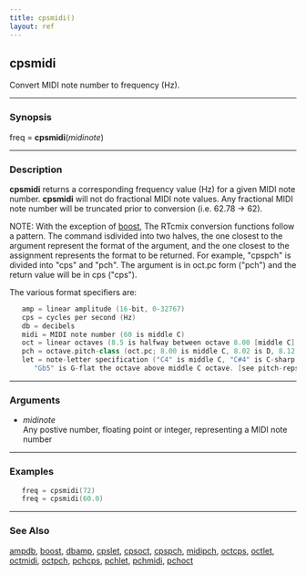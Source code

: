 ```yaml
---
title: cpsmidi()
layout: ref
---
```


## cpsmidi

Convert MIDI note number to frequency (Hz).

-----

### Synopsis

freq = **cpsmidi**(*midinote*)

-----

### Description

**cpsmidi** returns a corresponding frequency value (Hz) for a given
MIDI note number. **cpsmidi** will not do fractional MIDI note values.
Any fractional MIDI note number will be truncated prior to conversion
(i.e. 62.78 -\> 62).

NOTE: With the exception of [boost](boost.html), The RTcmix conversion
functions follow a pattern. The command isdivided into two halves, the
one closest to the argument represent the format of the argument, and
the one closest to the assignment represents the format to be returned.
For example, "cpspch" is divided into "cps" and "pch". The argument is
in oct.pc form ("pch") and the return value will be in cps ("cps").

The various format specifiers are:

```cpp
   amp = linear amplitude (16-bit, 0-32767)
   cps = cycles per second (Hz)
   db = decibels
   midi = MIDI note number (60 is middle C)
   oct = linear octaves (8.5 is halfway between octave 8.00 [middle C] and 9.00)
   pch = octave.pitch-class (oct.pc; 8.00 is middle C, 8.02 is D, 8.12 = 9.00 = C above middle C)
   let = note-letter specification ("C4" is middle C, "C#4" is C-sharp above middle C,
      "Gb5" is G-flat the octave above middle C octave. [see pitch-reps for more info])
```

-----

### Arguments

  - *midinote*  
    Any postive number, floating point or integer, representing a MIDI
    note number

-----

### Examples

```cpp
   freq = cpsmidi(72)
   freq = cpsmidi(60.0)
```

-----

### See Also

[ampdb](ampdb.html), [boost](boost.html), [dbamp](dbamp.html),
[cpslet](cpslet.html), [cpsoct](cpsoct.html), [cpspch](cpspch.html),
[midipch](midipch.html), [octcps](octcps.html), [octlet](octlet.html),
[octmidi](octmidi.html), [octpch](octpch.html), [pchcps](pchcps.html),
[pchlet](pchlet.html), [pchmidi](pchmidi.html), [pchoct](pchoct.html)

